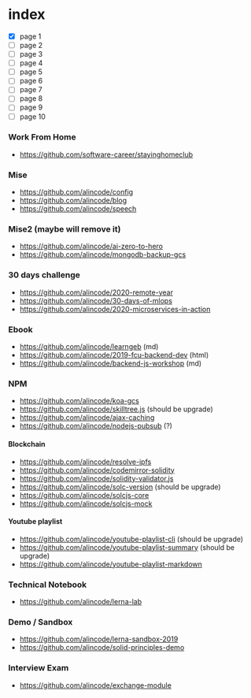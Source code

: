 # index

- [x] page 1
- [ ] page 2
- [ ] page 3
- [ ] page 4
- [ ] page 5
- [ ] page 6
- [ ] page 7
- [ ] page 8
- [ ] page 9
- [ ] page 10

### Work From Home
- https://github.com/software-career/stayinghomeclub

### Mise
- https://github.com/alincode/config
- https://github.com/alincode/blog
- https://github.com/alincode/speech

### Mise2 (maybe will remove it)
- https://github.com/alincode/ai-zero-to-hero
- https://github.com/alincode/mongodb-backup-gcs

### 30 days challenge
- https://github.com/alincode/2020-remote-year
- https://github.com/alincode/30-days-of-mlops
- https://github.com/alincode/2020-microservices-in-action

### Ebook
- https://github.com/alincode/learngeb (md)
- https://github.com/alincode/2019-fcu-backend-dev (html)
- https://github.com/alincode/backend-js-workshop (md)

### NPM
- https://github.com/alincode/koa-gcs
- https://github.com/alincode/skilltree.js (should be upgrade)
- https://github.com/alincode/ajax-caching
- https://github.com/alincode/nodejs-pubsub (?)

#### Blockchain
- https://github.com/alincode/resolve-ipfs
- https://github.com/alincode/codemirror-solidity
- https://github.com/alincode/solidity-validator.js
- https://github.com/alincode/solc-version (should be upgrade)
- https://github.com/alincode/solcjs-core
- https://github.com/alincode/solcjs-mock

#### Youtube playlist
- https://github.com/alincode/youtube-playlist-cli (should be upgrade)
- https://github.com/alincode/youtube-playlist-summary (should be upgrade)
- https://github.com/alincode/youtube-playlist-markdown

### Technical Notebook
- https://github.com/alincode/lerna-lab

### Demo / Sandbox
- https://github.com/alincode/lerna-sandbox-2019
- https://github.com/alincode/solid-principles-demo

### Interview Exam
- https://github.com/alincode/exchange-module
